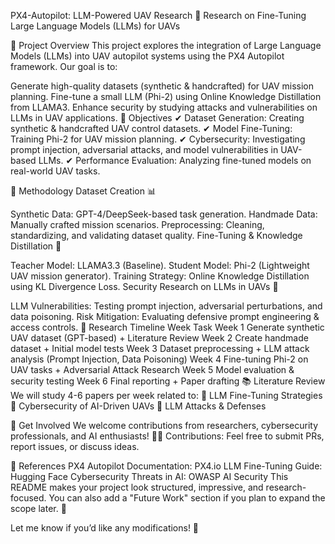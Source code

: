 PX4-Autopilot: LLM-Powered UAV Research 🚀
Research on Fine-Tuning Large Language Models (LLMs) for UAVs

📌 Project Overview
This project explores the integration of Large Language Models (LLMs) into UAV autopilot systems using the PX4 Autopilot framework. Our goal is to:

Generate high-quality datasets (synthetic & handcrafted) for UAV mission planning.
Fine-tune a small LLM (Phi-2) using Online Knowledge Distillation from LLAMA3.
Enhance security by studying attacks and vulnerabilities on LLMs in UAV applications.
🎯 Objectives
✔ Dataset Generation: Creating synthetic & handcrafted UAV control datasets.
✔ Model Fine-Tuning: Training Phi-2 for UAV mission planning.
✔ Cybersecurity: Investigating prompt injection, adversarial attacks, and model vulnerabilities in UAV-based LLMs.
✔ Performance Evaluation: Analyzing fine-tuned models on real-world UAV tasks.

🔬 Methodology
Dataset Creation 📊

Synthetic Data: GPT-4/DeepSeek-based task generation.
Handmade Data: Manually crafted mission scenarios.
Preprocessing: Cleaning, standardizing, and validating dataset quality.
Fine-Tuning & Knowledge Distillation 🎯

Teacher Model: LLAMA3.3 (Baseline).
Student Model: Phi-2 (Lightweight UAV mission generator).
Training Strategy: Online Knowledge Distillation using KL Divergence Loss.
Security Research on LLMs in UAVs 🔐

LLM Vulnerabilities: Testing prompt injection, adversarial perturbations, and data poisoning.
Risk Mitigation: Evaluating defensive prompt engineering & access controls.
📆 Research Timeline
Week	Task
Week 1	Generate synthetic UAV dataset (GPT-based) + Literature Review
Week 2	Create handmade dataset + Initial model tests
Week 3	Dataset preprocessing + LLM attack analysis (Prompt Injection, Data Poisoning)
Week 4	Fine-tuning Phi-2 on UAV tasks + Adversarial Attack Research
Week 5	Model evaluation & security testing
Week 6	Final reporting + Paper drafting
📚 Literature Review
We will study 4-6 papers per week related to:
🔹 LLM Fine-Tuning Strategies
🔹 Cybersecurity of AI-Driven UAVs
🔹 LLM Attacks & Defenses

📢 Get Involved
We welcome contributions from researchers, cybersecurity professionals, and AI enthusiasts!
👨‍💻 Contributions: Feel free to submit PRs, report issues, or discuss ideas.

🔗 References
PX4 Autopilot Documentation: PX4.io
LLM Fine-Tuning Guide: Hugging Face
Cybersecurity Threats in AI: OWASP AI Security
This README makes your project look structured, impressive, and research-focused. You can also add a "Future Work" section if you plan to expand the scope later. 🚀

Let me know if you’d like any modifications! 🎯
